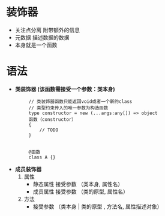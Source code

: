 装饰器
=====

- 关注点分离 附带额外的信息
- 元数据 描述数据的数据
- 本身就是一个函数

语法
====
-  **类装饰器 (该函数需接受一个参数：类本身)**
   ``` 
        // 类装饰器函数只能返回void或者一个新的class
        // 类型约束传入的唯一参数为构造函数
        type constructor = new (...args:any[]) => object
        函数（constructor）
        {
            // TODO
        }
        

        @函数
        class A {}
    ```
-  **成员装饰器**
    1. 属性
        + 静态属性 接受参数 （类本身, 属性名）
        + 成员属性 接受参数 （类的原型, 属性名）
    2. 方法
        + 接受参数 （类本身 | 类的原型 , 方法名, 属性描述对象）